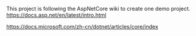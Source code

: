 This project is following the AspNetCore wiki to create one demo project.
https://docs.asp.net/en/latest/intro.html

https://docs.microsoft.com/zh-cn/dotnet/articles/core/index